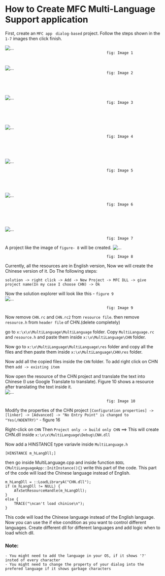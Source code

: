 # How to Create MFC Multi-Language Support application


First, create an `MFC app` ` dialog-based` project.
Follow the steps shown in the `1-7` images then click finish. 
<br>

![...](image/1.PNG)
<br>
`                                               fig: Image 1                                              `
<br><br><br>
![...](image/2.PNG)
<br>
`                                               fig: Image 2                                              `

<br><br><br>
![...](image/3.PNG)
<br>
`                                               fig: Image 3                                              `

<br><br><br>
![...](image/4.PNG)
<br>

`                                               fig: Image 4                                              `

<br><br><br>
![...](image/5.PNG)
<br>

`                                               fig: Image 5                                              `

<br><br><br>
![...](image/6.PNG)
<br>

`                                               fig: Image 6                                              `

<br><br><br>
![...](image/7.PNG)
<br>

`                                               fig: Image 7                                              `

A project like the image of `figure- 8` will be created.
![...](image/8.PNG)
<br>

`                                               fig: Image 8                                              `




Currently, all the resources are in English version, Now we will create the Chinese version of it. Do The following steps:

	solution -> right click -> Add -> New Project -> MFC DLL -> give project name(In my case I choose CHN) -> Ok

Now the solution explorer will look like this - `figure 9`
<br>
![...](image/14.PNG)
<br>

`                                               fig: Image 9                                              `

Now remove `CHN.rc` and `CHN.rc2` from `resource file`. then remove `resource.h` from `header file` of CHN.(delete completely)

go to `x:\x\x\MultiLanguage\MultiLanguage` folder. Copy `MultiLanguage.rc` and `resource.h` and paste them inside `x:\x\MultiLanguage\CHN` folder.

Now go to `x:\x\MultiLanguage\MultiLanguage\res` folder and copy all the files and then paste them inside `x:\x\MultiLanguage\CHN\res` folder.

Now add all the copied files inside the `CHN` folder. To add right click on CHN then `add -> existing item` 

Now open the resource of the CHN project and translate the text into Chinese (I use Google Translate to translate). Figure 10 shows a resource after translating the text inside it.
<br>
![...](image/15.PNG)
<br>

`                                               fig: Image 10                                              `

Modify the properties of the CHN project `[Configuration properties] -> [linker] -> [Advanced] -> "No Entry Point" is changed to "Yes(/NOENTRY)"` - figure 16


Right-click on `CHN` Then `Project only -> build only CHN` ==> This will create CHN.dll inside `x:\x\x\MultiLanguage\Debug\CNH.dll`


Now add a HINSTANCE type variavle inside `MultiLanguage.h`

	[HINSTANCE m_hLangDll;]


then go inside MultiLanguage.cpp  and inside function `BOOL CMultiLanguageApp::InitInstance(){}` write this part of the code. This part of the code will load the Chinese language instead of English.


	m_hLangDll = ::LoadLibraryA("CHN.dll");
	if (m_hLangDll != NULL) {
		AfxSetResourceHandle(m_hLangDll);
	}
	else {
		TRACE("\ncan't load chinise\n");
	}
 



This code will load the Chinese language instead of the English language. Now you can use the if else condition as you want to control different languages. Create different dll for different languages and add logic when to load which dll.

### Note:
	- You might need to add the language in your OS, if it shows '?' insted of every character
 	- You might need to change the property of your dialog into the prefered language if it shows garbage characters

